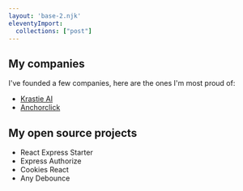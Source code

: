 ```yaml
---
layout: 'base-2.njk'
eleventyImport:
  collections: ["post"]
---
```

             
## My companies

I've founded a few companies, here are the ones I'm most proud of:

- [Krastie AI](https://krastie.ai)
- [Anchorclick](https://anchorclick.com)


## My open source projects

- React Express Starter
- Express Authorize
- Cookies React
- Any Debounce
